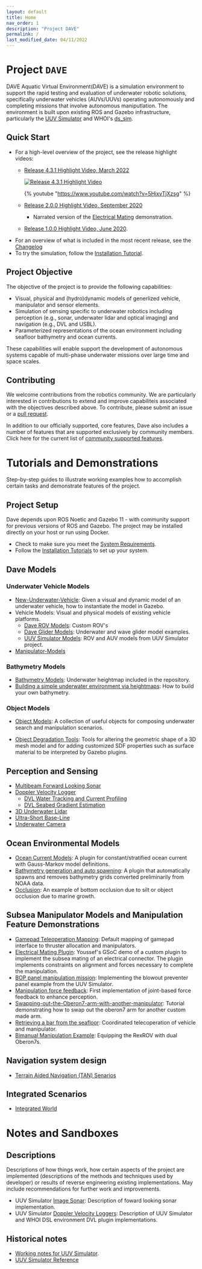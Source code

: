 ```yaml
---
layout: default
title: Home
nav_order: 1
description: "Project DAVE"
permalink: /
last_modified_date: 04/11/2022
---
```


# Project `DAVE`

DAVE Aquatic Virtual Environment(DAVE) is a simulation environment to support the rapid testing and evaluation of underwater robotic solutions, specifically underwater vehicles (AUVs/UUVs) operating autonomously and completing missions that involve autonomous maniputlation.  The environment is built upon existing ROS and Gazebo infrastructure, particularly the [UUV Simulator](https://github.com/uuvsimulator/) and WHOI's [ds_sim](https://bitbucket.org/whoidsl/ds_sim/src/master/).

## Quick Start

* For a high-level overview of the project, see the release highlight videos:
    * [Release 4.3.1 Highlight Video, March 2022](https://www.youtube.com/watch?v=5HixvTjXzsg)

      [![Release 4.3.1 Highlight Video](https://user-images.githubusercontent.com/7955120/160326859-5e360b2b-c45f-4900-9750-6803cce6fa46.png)](https://www.youtube.com/watch?v=5HixvTjXzsg)

       {% youtube "https://www.youtube.com/watch?v=5HixvTjXzsg" %}

    * [Release 2.0.0 Highlight Video, September 2020](https://vimeo.com/462024036)
        * Narrated version of the [Electrical Mating](https://vimeo.com/463124725) demonstration.
    * [Release 1.0.0 Highlight Video, June 2020](https://vimeo.com/426414758).
* For an overview of what is included in the most recent release, see the [Changelog](https://github.com/Field-Robotics-Lab/dave/blob/master/Changelog.md)
* To try the simulation, follow the [Installation Tutorial](contents/installation/Installation).

## Project Objective

The objective of the project is to provide the following capabilities:

* Visual, physical and (hydro)dynamic models of generlized vehicle, manipulator and sensor elements.
* Simulation of sensing specific to underwater robotics including perception (e.g., sonar, underwater lidar and optical imaging) and navigation (e.g., DVL and USBL).
* Parameterized representations of the ocean environment including seafloor bathymetry and ocean currents.

These capabilities will enable support the development of autonomous systems capable of multi-phase underwater missions over large time and space scales.

## Contributing

We welcome contributions from the robotics community. We are particularly interested in contributions to extend and improve capabiliteis associated with the objectives described above. To contribute, please submit an issue or a [pull request](https://github.com/Field-Robotics-Lab/dave/pulls).

In addition to our officially supported, core features, Dave also includes a number of features that are supported exclusively by community members. Click here for the current list of [community supported features](Community-Supported-Features).

# Tutorials and Demonstrations

Step-by-step guides to illustrate working examples how to accomplish certain tasks and demonstrate features of the project.

## Project Setup

Dave depends upon ROS Noetic and Gazebo 11 - with community support for previous versions of ROS and Gazebo.  The project may be installed directly on your host or run using Docker.

* Check to make sure you meet the [System Requirements](/dave.doc/contents/installation/System-Requirements).
* Follow the [Installation Tutorials](/dave.doc/contents/installation/Installation) to set up your system.

## Dave Models

### Underwater Vehicle Models

* [New-Underwater-Vehicle](/dave.doc/contents/dave_models/New-Underwater-Vehicle): Given a visual and dynamic model of an underwater vehicle, how to instantiate the model in Gazebo.
* Vehicle Models: Visual and physical models of existing vehicle platforms.
    * [Dave ROV Models](/dave.doc/contents/dave_models/vehicle_examples): Custom ROV's
    * [Dave Glider Models](/dave.doc/contents/dave_models/Glider-Models): Underwater and wave glider model examples.
    * [UUV Simulator Models](/dave.doc/contents/dave_models/uuv_sim_vehicles): ROV and AUV models from UUV Simulator project.
* [Manipulator-Models](/dave.doc/contents/dave_models/Manipulator-Models)

### Bathymetry Models

* [Bathymetry Models](/dave.doc/contents/dave_models/Bathymetry-Models): Underwater heightmap included in the repository.
* [Building a simple underwater environment via heightmaps](/dave.doc/contents/dave_models/Building-a-simple-underwater-environment-via-heightmaps): How to build your own bathymetry.

### Object Models

* [Object Models](/dave.doc/contents/dave_models/Dave-Object-Models): A collection of useful objects for composing underwater search and manipulation scenarios.

* [Object Degradation Tools](/dave.doc/contents/dave_models/Object-Degradation-Tools): Tools for altering the geometric shape of a 3D mesh model and for adding customized SDF properties such as surface material to be interpreted by Gazebo plugins.

## Perception and Sensing

* [Multibeam Forward Looking Sonar](/dave.doc/contents/dave_sensors/Multibeam-Forward-Looking-Sonar)
* [Doppler Velocity Logger](/dave.doc/contents/dave_sensors/whn_dvl_examples)
    * [DVL Water Tracking and Current Profiling](/dave.doc/contents/dave_sensors/DVL-Water-Tracking)
    * [DVL Seabed Gradient Estimation](/dave.doc/contents/dave_sensors/DVL-Seabed-Gradient)
* [3D Underwater Lidar](/dave.doc/contents/dave_sensors/3D-Underwater-Lidar)
* [Ultra-Short Base-Line](/dave.doc/contents/dave_sensors/usbl_tutorial)
* [Underwater Camera](/dave.doc/contents/dave_sensors/Underwater-Camera-Roadmap)

## Ocean Environmental Models

* [Ocean Current Models](/dave.doc/contents/dave_env/Ocean-Current):  A plugin for constant/stratified ocean current with Gauss-Markov model definitions.
* [Bathymetry generation and auto spawning](/dave.doc/contents/dave_env/Bathymetry-Integration): A plugin that automatically spawns and removes bathymetry grids converted preliminarily from NOAA data.
* [Occlusion](/dave.doc/contents/dave_env/Occlusion): An example of bottom occlusion due to silt or object occlusion due to marine growth.

## Subsea Manipulator Models and Manipulation Feature Demonstrations

* [Gamepad Teleoperation Mapping](/dave.doc/contents/manipulator_demos/Logitech-F310-Gamepad-Mapping): Default mapping of gamepad interface to thruster allocation and manipulators.
* [Electrical Mating Plugin](/dave.doc/contents/manipulator_demos/Electrical-Plug-Mating-Plugin): Youssef's GSoC demo of a custom plugin to implement the subsea mating of an electrical connector.  The plugin implements constraints on alignment and forces necessary to complete the manipulation.
* [BOP panel manipulation mission](/dave.doc/contents/manipulator_demos/BOP-Panel-Manipulation-Mission): Implementing the blowout preventer panel example from the UUV Simulator.
* [Manipulation force feedback](/dave.doc/contents/manipulator_demos/Manipulator-Force-Feedback): First implementation of joint-based force feedback to enhance perception.
* [Swapping-out-the-Oberon7-arm-with-another-manipulator](/dave.doc/contents/manipulator_demos/Swapping-out-the-Oberon7-arm-with-another-manipulator): Tutorial demonstrating how to swap out the oberon7 arm for another custom made arm.
* [Retrieving a bar from the seafloor](/dave.doc/contents/manipulator_demos/Teleop-Bar-Retrieval): Coordinated telecoperation of vehicle and manipulator.
* [Bimanual Manipulation Example](/dave.doc/contents/manipulator_demos/Bimanual-Manipulation-Setup-and-Examples): Equipping the RexROV with dual Oberon7s.

## Navigation system design
* [Terrain Aided Navigation (TAN) Senarios](contents/Terrain-Aided-Navigation-(TAN)-Senarios)

## Integrated Scenarios
* [Integrated World](/dave.doc/contents/integrated_world)

# Notes and Sandboxes

## Descriptions
Descriptions of how things work, how certain aspects of the project are implemented (descriptions of the methods and techniques used by developer) or results of reverse engineering existing implementations.  May include recommendations for further work and improvements.

* UUV Simulator [Image Sonar](/dave.doc/contents/image_sonar_description): Description of foward looking sonar implementation.
* UUV Simulator [Doppler Velocity Loggers](/dave.doc/contents/dave_sensors/dvl_description): Description of UUV Simulator and WHOI DSL environment DVL plugin implementations.

## Historical notes

* [Working notes for UUV Simulator](/dave.doc/contents/Notes).
* [UUV Simulator Reference](/dave.doc/contents/uuv_simulator_reference)







